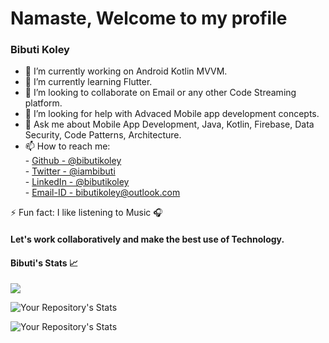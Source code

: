 # Namaste, Welcome to my profile

### Bibuti Koley

- 🔭 I’m currently working on Android Kotlin MVVM.
- 🌱 I’m currently learning Flutter.
- 👯 I’m looking to collaborate on Email or any other Code Streaming platform.
- 🤔 I’m looking for help with Advaced Mobile app development concepts.
- 💬 Ask me about Mobile App Development, Java, Kotlin, Firebase, Data Security, Code Patterns, Architecture.
- 📫 How to reach me:<br />
         - [Github - @bibutikoley](https://bibutikoley.github.io/)<br />
         - [Twitter - @iambibuti](https://twitter.com/iambibuti)<br />
         - [LinkedIn - @bibutikoley](https://www.linkedin.com/in/bibutikoley/)<br />
         - [Email-ID - bibutikoley@outlook.com](mailto://bibutikoley@outlook.com)

⚡ Fun fact: I like listening to Music 🎧

#### Let's work collaboratively and make the best use of Technology.

#### Bibuti's Stats 📈

![](https://komarev.com/ghpvc/?username=bibutikoley)

![Your Repository's Stats](https://github-readme-stats.vercel.app/api?username=bibutikoley&show_icons=true)

![Your Repository's Stats](https://github-readme-stats.vercel.app/api/top-langs/?username=bibutikoley&theme=blue-green)
